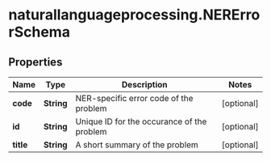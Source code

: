 # naturallanguageprocessing.NERErrorSchema

## Properties

Name | Type | Description | Notes
------------ | ------------- | ------------- | -------------
**code** | **String** | NER-specific error code of the problem | [optional] 
**id** | **String** | Unique ID for the occurance of the problem | [optional] 
**title** | **String** | A short summary of the problem | [optional] 


